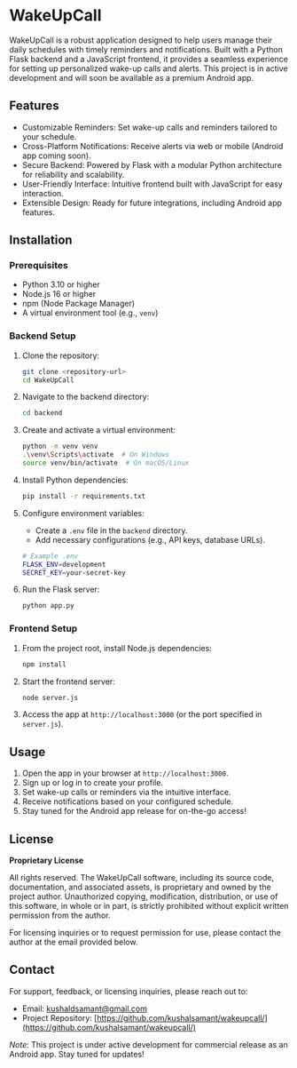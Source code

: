 # WakeUpCall

WakeUpCall is a robust application designed to help users manage their daily schedules with timely reminders and notifications. Built with a Python Flask backend and a JavaScript frontend, it provides a seamless experience for setting up personalized wake-up calls and alerts. This project is in active development and will soon be available as a premium Android app.

## Features

- Customizable Reminders: Set wake-up calls and reminders tailored to your schedule.
- Cross-Platform Notifications: Receive alerts via web or mobile (Android app coming soon).
- Secure Backend: Powered by Flask with a modular Python architecture for reliability and scalability.
- User-Friendly Interface: Intuitive frontend built with JavaScript for easy interaction.
- Extensible Design: Ready for future integrations, including Android app features.

## Installation

### Prerequisites

- Python 3.10 or higher
- Node.js 16 or higher
- npm (Node Package Manager)
- A virtual environment tool (e.g., `venv`)

### Backend Setup

1. Clone the repository:

   ```bash
   git clone <repository-url>
   cd WakeUpCall
   ```

2. Navigate to the backend directory:

   ```bash
   cd backend
   ```

3. Create and activate a virtual environment:

   ```bash
   python -m venv venv
   .\venv\Scripts\activate  # On Windows
   source venv/bin/activate  # On macOS/Linux
   ```

4. Install Python dependencies:

   ```bash
   pip install -r requirements.txt
   ```

5. Configure environment variables:
   - Create a `.env` file in the `backend` directory.
   - Add necessary configurations (e.g., API keys, database URLs).

   ```bash
   # Example .env
   FLASK_ENV=development
   SECRET_KEY=your-secret-key
   ```

6. Run the Flask server:

   ```bash
   python app.py
   ```

### Frontend Setup

1. From the project root, install Node.js dependencies:

   ```bash
   npm install
   ```

2. Start the frontend server:

   ```bash
   node server.js
   ```

3. Access the app at `http://localhost:3000` (or the port specified in `server.js`).

## Usage

1. Open the app in your browser at `http://localhost:3000`.
2. Sign up or log in to create your profile.
3. Set wake-up calls or reminders via the intuitive interface.
4. Receive notifications based on your configured schedule.
5. Stay tuned for the Android app release for on-the-go access!

## License

**Proprietary License**

All rights reserved. The WakeUpCall software, including its source code, documentation, and associated assets, is proprietary and owned by the project author. Unauthorized copying, modification, distribution, or use of this software, in whole or in part, is strictly prohibited without explicit written permission from the author.

For licensing inquiries or to request permission for use, please contact the author at the email provided below.

## Contact

For support, feedback, or licensing inquiries, please reach out to:

- Email: kushaldsamant@gmail.com
- Project Repository: [https://github.com/kushalsamant/wakeupcall/](https://github.com/kushalsamant/wakeupcall/)

*Note*: This project is under active development for commercial release as an Android app. Stay tuned for updates!